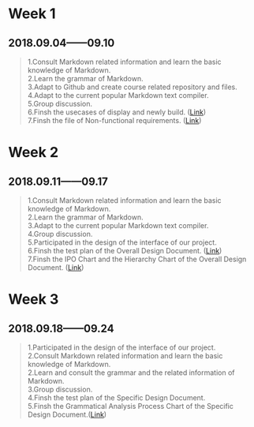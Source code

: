 # Week 1
## 2018.09.04——09.10
> 1.Consult Markdown related information and learn the basic knowledge of Markdown.  
2.Learn the grammar of Markdown.    
3.Adapt to Github and create course related repository and files.  
4.Adapt to the current popular Markdown text compiler.  
5.Group discussion.  
6.Finsh the usecases of display and newly build. ([Link](https://github.com/zangyifan0221151610/Markdown/blob/master/2.Software%20Requirements%20%20Analysis.md))  
7.Finsh the file of Non-functional requirements. ([Link](https://github.com/zangyifan0221151610/Markdown/blob/master/2.Software%20Requirements%20%20Analysis.md)) 
  
# Week 2
## 2018.09.11——09.17
> 1.Consult Markdown related information and learn the basic knowledge of Markdown.  
2.Learn the grammar of Markdown.      
3.Adapt to the current popular Markdown text compiler.  
4.Group discussion.  
5.Participated in the design of the interface of our project.  
6.Finsh the test plan of the Overall Design Document. ([Link](https://github.com/zangyifan0221151610/Markdown/blob/master/3.Overall%20Design%20Document.md))  
7.Finsh the IPO Chart and the Hierarchy Chart of the Overall Design Document. ([Link](https://github.com/zangyifan0221151610/Markdown/blob/master/3.Overall%20Design%20Document.md))  
  
# Week 3
## 2018.09.18——09.24
> 1.Participated in the design of the interface of our project.  
2.Consult Markdown related information and learn the basic knowledge of Markdown.  
2.Learn and consult the grammar and the related information of Markdown.      
3.Group discussion.  
4.Finsh the test plan of the Specific Design Document.   
5.Finsh the Grammatical Analysis Process Chart of the Specific Design Document.([Link](https://github.com/zangyifan0221151610/Markdown/blob/master/4.Grammatical%20Analysis%20Process%20Chart.png))    
